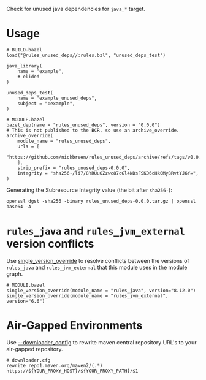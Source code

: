 Check for unused java dependencies for `java_*` target.

# Usage

```
# BUILD.bazel
load("@rules_unused_deps//:rules.bzl", "unused_deps_test")

java_library(
    name = "example",
    # elided
)

unused_deps_test(
    name = "example_unused_deps",
    subject = ":example", 
)
```

```
# MODULE.bazel
bazel_dep(name = "rules_unused_deps", version = "0.0.0")
# This is not published to the BCR, so use an archive_override.
archive_override(
    module_name = "rules_unused_deps",
    urls = [
        "https://github.com/nickbreen/rules_unused_deps/archive/refs/tags/v0.0.0.tar.gz",
    ],
    strip_prefix = "rules_unused_deps-0.0.0",
    integrity = "sha256-/li7/8YRUuOZzwc87cGl4NDsFSKD6cHk0My8RvtYJ6Y=",
)
```

Generating the Subresource Integrity value (the bit after `sha256-`):
```shell
openssl dgst -sha256 -binary rules_unused_deps-0.0.0.tar.gz | openssl base64 -A
```

# `rules_java` and `rules_jvm_external` version conflicts

Use [single_version_override](https://bazel.build/rules/lib/globals/module#single_version_override)
to resolve conflicts between the versions of `rules_java` and `rules_jvm_external`
that this module uses in the module graph.

```
# MODULE.bazel
single_version_override(module_name = "rules_java", version="8.12.0")
single_version_override(module_name = "rules_jvm_external", version="6.6")
```

# Air-Gapped Environments

Use [--downloader_config](https://bazel.build/reference/command-line-reference#common_options-flag--downloader_config)
to rewrite maven central repository URL's to your air-gapped repository.

```
# downloader.cfg
rewrite repo1.maven.org/maven2/(.*) https://${YOUR_PROXY_HOST}/${YOUR_PROXY_PATH}/$1
```

